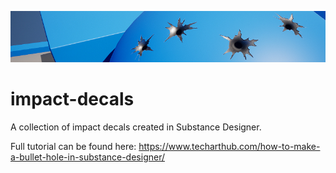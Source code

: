 ![](impact-decals.jpg)
# impact-decals
A collection of impact decals created in Substance Designer.

Full tutorial can be found here: https://www.techarthub.com/how-to-make-a-bullet-hole-in-substance-designer/


